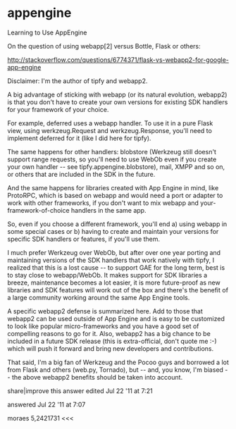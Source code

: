 appengine
=========

Learning to Use AppEngine

On the question of using webapp[2] versus Bottle, Flask or others:

http://stackoverflow.com/questions/6774371/flask-vs-webapp2-for-google-app-engine

>>>
Disclaimer: I'm the author of tipfy and webapp2.

A big advantage of sticking with webapp (or its natural evolution, webapp2) is that you don't have to create your own versions for existing SDK handlers for your framework of your choice.

For example, deferred uses a webapp handler. To use it in a pure Flask view, using werkzeug.Request and werkzeug.Response, you'll need to implement deferred for it (like I did here for tipfy).

The same happens for other handlers: blobstore (Werkzeug still doesn't support range requests, so you'll need to use WebOb even if you create your own handler -- see tipfy.appengine.blobstore), mail, XMPP and so on, or others that are included in the SDK in the future.

And the same happens for libraries created with App Engine in mind, like ProtoRPC, which is based on webapp and would need a port or adapter to work with other frameworks, if you don't want to mix webapp and your-framework-of-choice handlers in the same app.

So, even if you choose a different framework, you'll end a) using webapp in some special cases or b) having to create and maintain your versions for specific SDK handlers or features, if you'll use them.

I much prefer Werkzeug over WebOb, but after over one year porting and maintaining versions of the SDK handlers that work natively with tipfy, I realized that this is a lost cause -- to support GAE for the long term, best is to stay close to webapp/WebOb. It makes support for SDK libraries a breeze, maintenance becomes a lot easier, it is more future-proof as new libraries and SDK features will work out of the box and there's the benefit of a large community working around the same App Engine tools.

A specific webapp2 defense is summarized here. Add to those that webapp2 can be used outside of App Engine and is easy to be customized to look like popular micro-frameworks and you have a good set of compelling reasons to go for it. Also, webapp2 has a big chance to be included in a future SDK release (this is extra-official, don't quote me :-) which will push it forward and bring new developers and contributions.

That said, I'm a big fan of Werkzeug and the Pocoo guys and borrowed a lot from Flask and others (web.py, Tornado), but -- and, you know, I'm biased -- the above webapp2 benefits should be taken into account.

share|improve this answer
edited Jul 22 '11 at 7:21

answered Jul 22 '11 at 7:07

moraes
5,2421731
<<<
